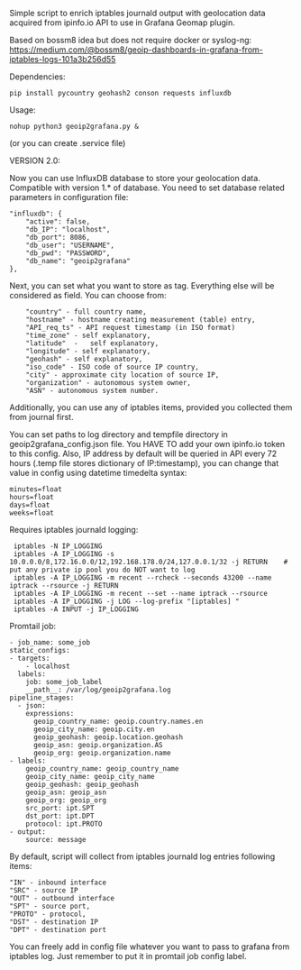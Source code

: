 Simple script to enrich iptables journald output with geolocation data acquired from ipinfo.io API to use in Grafana Geomap plugin.

Based on bossm8 idea but does not require docker or syslog-ng: https://medium.com/@bossm8/geoip-dashboards-in-grafana-from-iptables-logs-101a3b256d55

Dependencies:

    pip install pycountry geohash2 conson requests influxdb

Usage:

    nohup python3 geoip2grafana.py &
(or you can create .service file)

VERSION 2.0:

Now you can use InfluxDB database to store your geolocation data. Compatible with version 1.* of database.
You need to set database related parameters in configuration file:

    "influxdb": {
        "active": false,
        "db_IP": "localhost",
        "db_port": 8086,
        "db_user": "USERNAME",
        "db_pwd": "PASSWORD",
        "db_name": "geoip2grafana"
    },

Next, you can set what you want to store as tag. Everything else will be considered as field. You can choose from:

        "country" - full country name,
        "hostname" - hostname creating measurement (table) entry,
        "API_req_ts" - API request timestamp (in ISO format)
        "time_zone" - self explanatory,
        "latitude"  -   self explanatory,
        "longitude" - self explanatory,
        "geohash" - self explanatory,
        "iso_code" - ISO code of source IP country,
        "city" - approximate city location of source IP,
        "organization" - autonomous system owner,
        "ASN" - autonomous system number.

Additionally, you can use any of iptables items, provided you collected them from journal first.

You can set paths to log directory and tempfile directory in geoip2grafana_config.json file. 
You HAVE TO add your own ipinfo.io token to this config.
Also, IP address by default will be queried in API every 72 hours (.temp file stores dictionary of IP:timestamp), 
you can change that value in config using datetime timedelta syntax:

    minutes=float
    hours=float
    days=float
    weeks=float


Requires iptables journald logging:

     iptables -N IP_LOGGING
     iptables -A IP_LOGGING -s 10.0.0.0/8,172.16.0.0/12,192.168.178.0/24,127.0.0.1/32 -j RETURN    # put any private ip pool you do NOT want to log
     iptables -A IP_LOGGING -m recent --rcheck --seconds 43200 --name iptrack --rsource -j RETURN
     iptables -A IP_LOGGING -m recent --set --name iptrack --rsource
     iptables -A IP_LOGGING -j LOG --log-prefix "[iptables] "
     iptables -A INPUT -j IP_LOGGING

Promtail job:

    - job_name: some_job
    static_configs:
    - targets:
        - localhost
      labels:
        job: some_job_label
        __path__: /var/log/geoip2grafana.log
    pipeline_stages:
      - json:
        expressions:
          geoip_country_name: geoip.country.names.en
          geoip_city_name: geoip.city.en
          geoip_geohash: geoip.location.geohash
          geoip_asn: geoip.organization.AS
          geoip_org: geoip.organization.name
    - labels:
        geoip_country_name: geoip_country_name
        geoip_city_name: geoip_city_name
        geoip_geohash: geoip_geohash
        geoip_asn: geoip_asn
        geoip_org: geoip_org
        src_port: ipt.SPT
        dst_port: ipt.DPT
        protocol: ipt.PROTO
    - output:
        source: message

  By default, script will collect from iptables journald log entries following items:

    "IN" - inbound interface
    "SRC" - source IP
    "OUT" - outbound interface
    "SPT" - source port,
    "PROTO" - protocol,
    "DST" - destination IP
    "DPT" - destination port
    
  You can freely add in config file whatever you want to pass to grafana from iptables log. Just remember to put it in promtail job config label.
